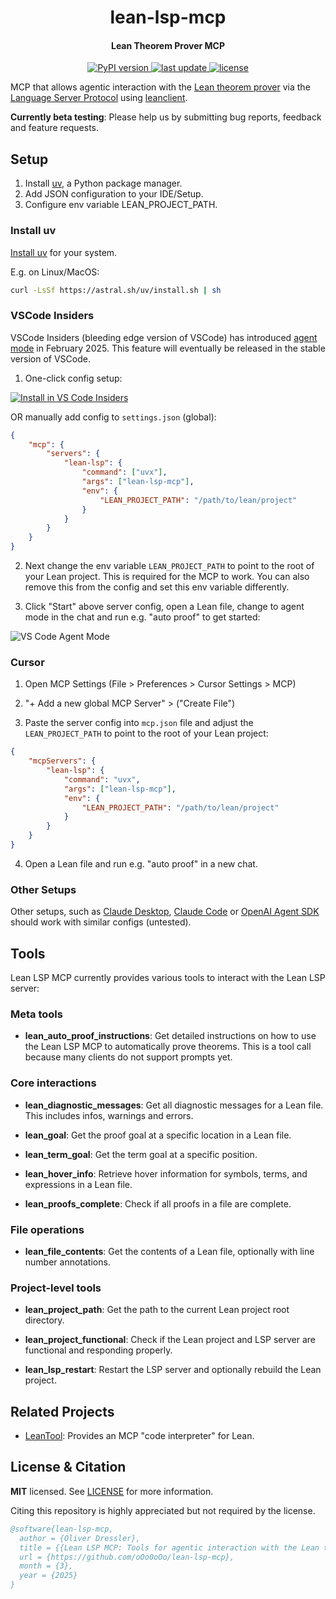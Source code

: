 <h1 align="center">
  lean-lsp-mcp
</h1>

<h4 align="center">Lean Theorem Prover MCP</h4>

<p align="center">
  <a href="https://pypi.org/project/lean-lsp-mcp/">
    <img src="https://img.shields.io/pypi/v/lean-lsp-mcp.svg" alt="PyPI version" />
  </a>
  <a href="">
    <img src="https://img.shields.io/github/last-commit/oOo0oOo/lean-lsp-mcp" alt="last update" />
  </a>
  <a href="https://github.com/oOo0oOo/leanclient/blob/master/LICENSE">
    <img src="https://img.shields.io/github/license/oOo0oOo/lean-lsp-mcp.svg" alt="license" />
  </a>
</p>

MCP that allows agentic interaction with the [Lean theorem prover](https://lean-lang.org/) via the [Language Server Protocol](https://microsoft.github.io/language-server-protocol/specifications/lsp/3.17/specification/) using [leanclient](https://github.com/oOo0oOo/leanclient).

**Currently beta testing**: Please help us by submitting bug reports, feedback and feature requests.

## Setup

1. Install [uv](https://docs.astral.sh/uv/getting-started/installation/), a Python package manager.
2. Add JSON configuration to your IDE/Setup.
3. Configure env variable LEAN_PROJECT_PATH.

### Install uv

[Install uv](https://docs.astral.sh/uv/getting-started/installation/) for your system.

E.g. on Linux/MacOS:

```bash
curl -LsSf https://astral.sh/uv/install.sh | sh
```

### VSCode Insiders

VSCode Insiders (bleeding edge version of VSCode) has introduced [agent mode](https://code.visualstudio.com/blogs/2025/02/24/introducing-copilot-agent-mode) in February 2025. This feature will eventually be released in the stable version of VSCode.

1. One-click config setup:

[<img alt="Install in VS Code Insiders" src="https://img.shields.io/badge/VS_Code_Insiders-VS_Code_Insiders?style=flat-square&label=Install%20MCP%20Server&color=24bfa5">](https://insiders.vscode.dev/redirect?url=vscode-insiders%3Amcp%2Finstall%3F%257B%2522name%2522%253A%2522lean-lsp%2522%252C%2522command%2522%253A%2522uvx%2522%252C%2522args%2522%253A%255B%2522lean-lsp-mcp%2522%255D%252C%2522env%2522%253A%257B%2522LEAN_PROJECT_PATH%2522%253A%2522path%2520to%2520lean%2520project%2520root%2522%257D%257D)


OR manually add config to `settings.json` (global):

```json
{
    "mcp": {
        "servers": {
            "lean-lsp": {
                "command": ["uvx"],
                "args": ["lean-lsp-mcp"],
                "env": {
                    "LEAN_PROJECT_PATH": "/path/to/lean/project"
                }
            }
        }
    }
}
```

2. Next change the env variable `LEAN_PROJECT_PATH` to point to the root of your Lean project. This is required for the MCP to work. You can also remove this from the config and set this env variable differently.

3. Click "Start" above server config, open a Lean file, change to agent mode in the chat and run e.g. "auto proof" to get started:

![VS Code Agent Mode](media/vscode_agent_mode.png)


### Cursor

1. Open MCP Settings (File > Preferences > Cursor Settings > MCP)

2. "+ Add a new global MCP Server" > ("Create File")

3. Paste the server config into `mcp.json` file and adjust the `LEAN_PROJECT_PATH` to point to the root of your Lean project:

```json
{
    "mcpServers": {
        "lean-lsp": {
            "command": "uvx",
            "args": ["lean-lsp-mcp"],
            "env": {
                "LEAN_PROJECT_PATH": "/path/to/lean/project"
            }
        }
    }
}
```

4. Open a Lean file and run e.g. "auto proof" in a new chat.


### Other Setups

Other setups, such as [Claude Desktop](https://modelcontextprotocol.io/quickstart/user), [Claude Code](https://docs.anthropic.com/en/docs/agents-and-tools/claude-code/tutorials#configure-mcp-servers) or [OpenAI Agent SDK](https://openai.github.io/openai-agents-python/mcp/) should work with similar configs (untested).


## Tools

Lean LSP MCP currently provides various tools to interact with the Lean LSP server:

### Meta tools

- **lean_auto_proof_instructions**:
    Get detailed instructions on how to use the Lean LSP MCP to automatically prove theorems. This is a tool call because many clients do not support prompts yet.

### Core interactions

- **lean_diagnostic_messages**:
    Get all diagnostic messages for a Lean file. This includes infos, warnings and errors.

- **lean_goal**:
    Get the proof goal at a specific location in a Lean file. 

- **lean_term_goal**:
    Get the term goal at a specific position.

- **lean_hover_info**:
    Retrieve hover information for symbols, terms, and expressions in a Lean file.

- **lean_proofs_complete**:
    Check if all proofs in a file are complete.

### File operations

- **lean_file_contents**:
    Get the contents of a Lean file, optionally with line number annotations.

### Project-level tools

- **lean_project_path**:
    Get the path to the current Lean project root directory.

- **lean_project_functional**:
    Check if the Lean project and LSP server are functional and responding properly.

- **lean_lsp_restart**:
    Restart the LSP server and optionally rebuild the Lean project.


## Related Projects

- [LeanTool](https://github.com/GasStationManager/LeanTool): Provides an MCP "code interpreter" for Lean.


## License & Citation

**MIT** licensed. See [LICENSE](LICENSE) for more information.

Citing this repository is highly appreciated but not required by the license.

```bibtex
@software{lean-lsp-mcp,
  author = {Oliver Dressler},
  title = {{Lean LSP MCP: Tools for agentic interaction with the Lean theorem prover}},
  url = {https://github.com/oOo0oOo/lean-lsp-mcp},
  month = {3},
  year = {2025}
}
```